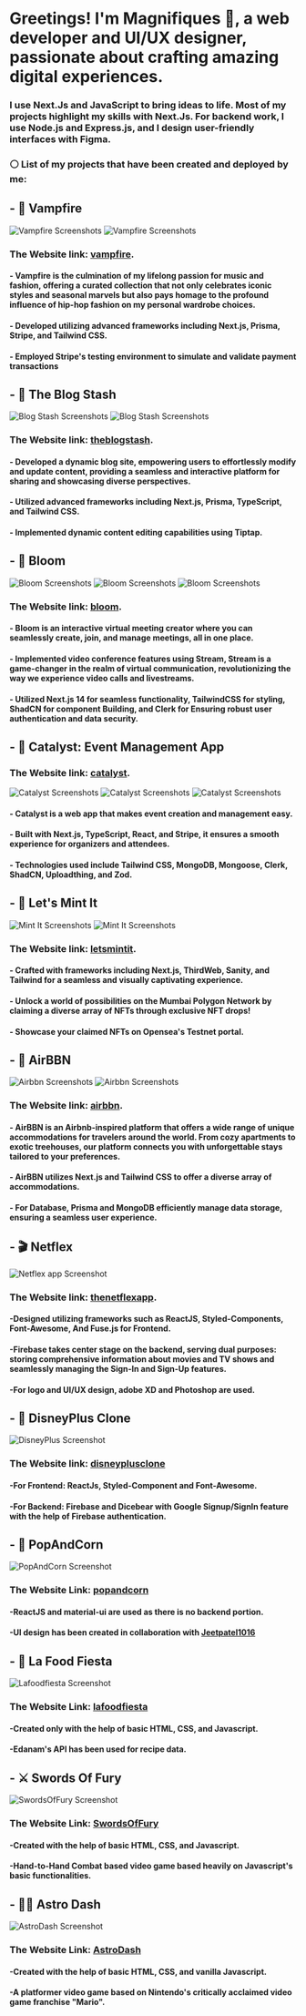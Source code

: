 #  Greetings! I'm Magnifiques 📿, a web developer and UI/UX designer, passionate about crafting amazing digital experiences.

### I use Next.Js and JavaScript to bring ideas to life. Most of my projects highlight my skills with Next.Js. For backend work, I use Node.js and Express.js, and I design user-friendly interfaces with Figma. 

### ⚪ List of my projects that have been created and deployed by me:

## - 👠 Vampfire 

  ![Vampfire Screenshots](https://drive.google.com/uc?id=1NQV2eiGmadG8QHO1LOEn9IE6w3TSDKAf)
  ![Vampfire Screenshots](https://drive.google.com/uc?id=1BmmhKV2z93p5NWLkOi2KnugcgldnlHCs)
  
  ### The Website link: [vampfire](https://vampfire.vercel.app/).
  
  
  #### - Vampfire is the culmination of my lifelong passion for music and fashion, offering a curated collection that not only celebrates iconic styles and seasonal marvels but also pays homage to the profound influence of hip-hop fashion on my personal wardrobe choices.
  #### - Developed utilizing advanced frameworks including Next.js, Prisma, Stripe, and Tailwind CSS.
  #### - Employed Stripe's testing environment to simulate and validate payment transactions

## - 📰 The Blog Stash
  ![Blog Stash Screenshots](https://drive.google.com/uc?id=1_ewQhQjk4_cOunDFEdK5A79lEd-p2-Ay)
  ![Blog Stash Screenshots](https://drive.google.com/uc?id=1mEXSzdXPB8mleLfIpTw90cOtczBO-_mA)
  
  ### The Website link: [theblogstash](https://the-blog-stash.vercel.app/).
  
  
  #### - Developed a dynamic blog site, empowering users to effortlessly modify and update content, providing a seamless and interactive platform for sharing and showcasing diverse perspectives.  
  #### - Utilized advanced frameworks including Next.js, Prisma, TypeScript, and Tailwind CSS.
  #### - Implemented dynamic content editing capabilities using Tiptap.

  
  ## - 🌸 Bloom
  ![Bloom Screenshots](https://drive.google.com/uc?id=1cLOFE876dt857eEPVhCuU3TYa37GQ_5i)
  ![Bloom Screenshots](https://drive.google.com/uc?id=1sdi2pgU0Lyv55_xZ6CsZ1fm2CyUcu6aV)
  ![Bloom Screenshots](https://drive.google.com/uc?id=1oxDIPGOimQ_ut0GvvbtxfVvxAB0pF6xS)
  
  
  ### The Website link: [bloom](https://bloom-meetings.vercel.app/).
  
  
  #### - Bloom is an interactive virtual meeting creator where you can seamlessly create, join, and manage meetings, all in one place.  
  #### - Implemented video conference features using Stream, Stream is a game-changer in the realm of virtual communication, revolutionizing the way we experience video calls and livestreams.
  #### - Utilized Next.js 14 for seamless functionality, TailwindCSS for styling, ShadCN for component Building, and Clerk for Ensuring robust user authentication and data security.

## - 🍋 Catalyst: Event Management App

  ### The Website link: [catalyst](thecatalyst.vercel.app/).

  ![Catalyst Screenshots](https://drive.google.com/uc?id=1z9DDAytWZoMH4mUdShWxoUZ68Tt3-8x2)
  ![Catalyst Screenshots](https://drive.google.com/uc?id=1rQN1ttucyQl3j1hW37vEJm2z4DzfGb1X)
  ![Catalyst Screenshots](https://drive.google.com/uc?id=1cAflc9k0loyPCFhuioJevrYr0_Bw0CzG)
  

#### - Catalyst is a web app that makes event creation and management easy. 
#### - Built with Next.js, TypeScript, React, and Stripe, it ensures a smooth experience for organizers and attendees. 
#### - Technologies used include Tailwind CSS, MongoDB, Mongoose, Clerk, ShadCN, Uploadthing, and Zod.


## - 👛 Let's Mint It

  ![Mint It Screenshots](https://drive.google.com/uc?id=1Duy728KhZLyAQZhSb9Ew6kH8cQ04D5RJ)
  ![Mint It Screenshots](https://drive.google.com/uc?id=1y7cutu9dJW7eEimmojZOG4O89PAglbJm)
  
  ### The Website link: [letsmintit](https://letsmintit.vercel.app/).
  
  
  #### - Crafted with frameworks including Next.js, ThirdWeb, Sanity, and Tailwind for a seamless and visually captivating experience.
  #### - Unlock a world of possibilities on the Mumbai Polygon Network by claiming a diverse array of NFTs through exclusive NFT drops!
  #### - Showcase your claimed NFTs on Opensea's Testnet portal.

## - 🏨 AirBBN

  ![Airbbn Screenshots](https://drive.google.com/uc?id=1l_GXF8E7LKwAtvne50NcVrpZ9_9_LnqF)
  ![Airbbn Screenshots](https://drive.google.com/uc?id=1oyuloHuh53ZkgiqQbVWdok7-7M8PRRp9)
  
  ### The Website link: [airbbn](https://airbbn.vercel.app/).
  
  
  #### - AirBBN is an Airbnb-inspired platform that offers a wide range of unique accommodations for travelers around the world. From cozy apartments to exotic treehouses, our platform connects you with unforgettable stays tailored to your preferences.
  #### - AirBBN utilizes Next.js and Tailwind CSS to offer a diverse array of accommodations.
  #### - For Database, Prisma and MongoDB efficiently manage data storage, ensuring a seamless user experience.

## - 🎬 Netflex

  ![Netflex app Screenshot](https://drive.google.com/uc?id=1F1j997kcKaPt3jL-7tHQ1faMhEgOg5N_)
  
  ### The Website link: [thenetflexapp](https://thenetflexapp.vercel.app/).
  
  
  #### -Designed utilizing frameworks such as ReactJS, Styled-Components, Font-Awesome, And Fuse.js for Frontend.
  #### -Firebase takes center stage on the backend, serving dual purposes: storing comprehensive information about movies and TV shows and seamlessly managing the Sign-In and Sign-Up features.
  #### -For logo and UI/UX design, adobe XD and Photoshop are used.
  
  
## - 🎥 DisneyPlus Clone

  ![DisneyPlus Screenshot](https://drive.google.com/uc?id=1Pu7ACP9nrQ8si7gVUahrzJO9OgOufu_6)
  
  ### The Website link: [disneyplusclone](https://thedisneyplusclone.vercel.app)
  
  
  #### -For Frontend: ReactJs, Styled-Component and Font-Awesome.
  #### -For Backend: Firebase and Dicebear with Google Signup/SignIn feature with the help of Firebase authentication.


## - 🍿 PopAndCorn

  ![PopAndCorn Screenshot](https://drive.google.com/uc?id=1A-yFW7cks0XzmpgAYr_VqJJf4hFu3q1B)
  
  ### The Website Link: [popandcorn](https://popandcorn.netlify.app/)
  
  #### -ReactJS and material-ui are used as there is no backend portion.
  #### -UI design has been created in collaboration with [Jeetpatel1016](https://github.com/JeetPatel1016)

## - 🍜 La Food Fiesta

  ![Lafoodfiesta Screenshot](https://drive.google.com/uc?id=1YA_0SsaxNU_hc2-Q40EQFS6GEvj5t9Z_)
  
  ### The Website Link: [lafoodfiesta](https://magnifiques.github.io/lafoodfiesta/)
  
  #### -Created only with the help of basic HTML, CSS, and Javascript.
  #### -Edanam's API has been used for recipe data.
  
## - ⚔ Swords Of Fury

  ![SwordsOfFury Screenshot](https://drive.google.com/uc?id=1ct9a3ndcTeK0ElKux3UjED4g5BLsaHVp)
  
  ### The Website Link: [SwordsOfFury](https://swordfight.netlify.app/)
  
  #### -Created with the help of basic HTML, CSS, and Javascript.
  #### -Hand-to-Hand Combat based video game based heavily on Javascript's basic functionalities.
  
  
## - 👩‍🚀 Astro Dash

  ![AstroDash Screenshot](https://drive.google.com/uc?id=1sdWRTQtSMVmAxo2Hct3VX2Vpai1B0wOB)
  
  ### The Website Link: [AstroDash](https://theastrodash.netlify.app/)
  
  #### -Created with the help of basic HTML, CSS, and vanilla Javascript.
  #### -A platformer video game based on Nintendo's critically acclaimed video game franchise "Mario".  
<!--
**magnifiques/magnifiques** is a ✨ _special_ ✨ repository because its `README.md` (this file) appears on your GitHub profile.

Here are some ideas to get you started:

- 🔭 I’m currently working on ...
- 🌱 I’m currently learning ...
- 👯 I’m looking to collaborate on ...
- 🤔 I’m looking for help with ...
- 💬 Ask me about ...
- 📫 How to reach me: ...
- 😄 Pronouns: ...
- ⚡ Fun fact: ...
-->

